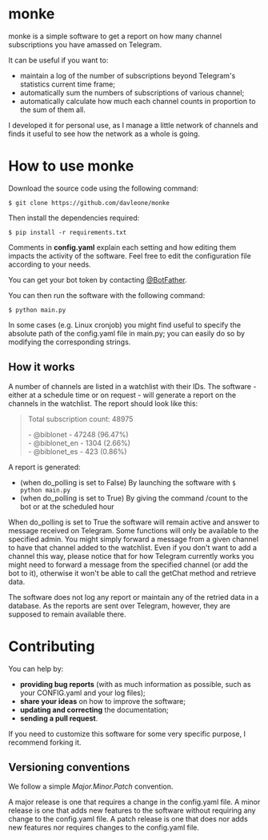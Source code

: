 ﻿# monke

monke is a simple software to get a report on how many channel subscriptions you have amassed on Telegram.

It can be useful if you want to:
- maintain a log of the number of subscriptions beyond Telegram's statistics current time frame;
- automatically sum the numbers of subscriptions of various channel;
- automatically calculate how much each channel counts in proportion to the sum of them all.

I developed it for personal use, as I manage a little network of channels and finds it useful to see how the network as a whole is going.

# How to use monke

Download the source code using the following command: 

`$ git clone https://github.com/davleone/monke`

Then install the dependencies required:

`$ pip install -r requirements.txt`

Comments in **config.yaml** explain each setting and how editing them impacts the activity of the software. Feel free to edit the configuration file according to your needs. 

You can get your bot token by contacting [@BotFather](https://t.me/botfather). 

You can then run the software with the following command:

`$ python main.py`

In some cases (e.g. Linux cronjob) you might find useful to specify the absolute path of the config.yaml file in main.py; you can easily do so by modifying the corresponding strings.

## How it works

A number of channels are listed in a watchlist with their IDs. 
The software - either at a schedule time or on request - will generate a report on the channels in the watchlist.  The report should look like this:

> Total subscription count: 48975
>
> \- @biblonet - 47248 (96.47%)\
> \- @biblonet_en - 1304 (2.66%)\
> \- @biblonet_es - 423 (0.86%)

A report is generated:
- (when do_polling is set to False) By launching the software with `$ python main.py`
- (when do_polling is set to True) By giving the command /count to the bot or at the scheduled hour

When do_polling is set to True the software will remain active and answer to message received on Telegram. Some functions will only be available to the specified admin.
You might simply forward a message from a given channel to have that channel added to the watchlist. Even if you don't want to add a channel this way, please notice that for how Telegram currently works you might need to forward a message from the specified channel (or add the bot to it), otherwise it won't be able to call the getChat method and retrieve data.

The software does not log any report or maintain any of the retried data in a database. As the reports are sent over Telegram, however, they are supposed to remain available there. 

# Contributing 

You can help by: 
- **providing bug reports** (with as much information as possible, such as your CONFIG.yaml and your log files);
- **share your ideas** on how to improve the software;
- **updating and correcting** the documentation;
- **sending a pull request**.

If you need to customize this software for some very specific purpose, I recommend forking it.

## Versioning conventions

We follow a simple _Major.Minor.Patch_ convention.

A major release is one that requires a change in the config.yaml file.
A minor release is one that adds new features to the software without requiring any change to the config.yaml file.
A patch release is one that does nor adds new features nor requires changes to the config.yaml file.